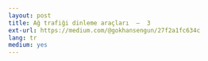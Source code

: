 ```yaml
---
layout: post
title: Ağ trafiği dinleme araçları  —  3
ext-url: https://medium.com/@gokhansengun/27f2a1fc634c
lang: tr
medium: yes 
---
```

